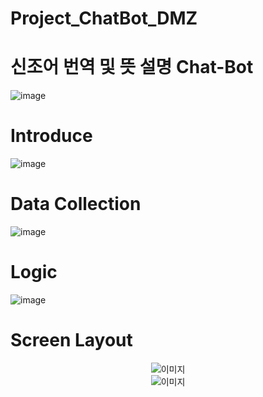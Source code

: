 # Project_ChatBot_DMZ
# 신조어 번역 및 뜻 설명 Chat-Bot


![image](https://github.com/Choi-YoungHyun/Project_ChatBot_DMZ/assets/131942940/c380ab60-a172-4ed1-83d5-40b6277c0e76)

# Introduce
![image](https://github.com/Choi-YoungHyun/Project_ChatBot_DMZ/assets/131942940/36512a41-b6b2-4f86-bf99-98b643649465)

# Data Collection
![image](https://github.com/Choi-YoungHyun/Project_ChatBot_DMZ/assets/131942940/70dbeb92-18de-4409-b4c0-a517b3131417)


# Logic
![image](https://github.com/Choi-YoungHyun/Project_ChatBot_DMZ/assets/131942940/abaadde2-e4ff-482e-b322-18b43aaaa906)

# Screen Layout
<div style="text-align: center;">
    <img src="https://github.com/Choi-YoungHyun/Project_ChatBot_DMZ/assets/131942940/d52c5b33-c59b-4d2d-b45d-284ca686b86c" alt="이미지">
</div>

<div style="text-align: center;">
    <img src="https://github.com/Choi-YoungHyun/Project_ChatBot_DMZ/assets/131942940/b145a7c6-d596-419c-8479-62bbca9060b7" alt="이미지">
</div>



